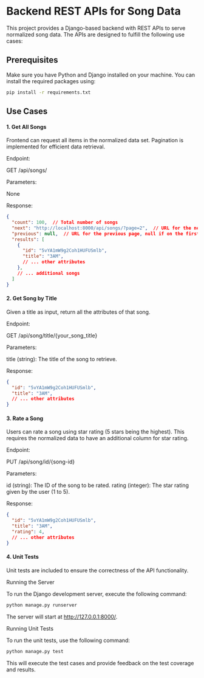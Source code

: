 # Backend REST APIs for Song Data

This project provides a Django-based backend with REST APIs to serve normalized song data. The APIs are designed to fulfill the following use cases:

## Prerequisites

Make sure you have Python and Django installed on your machine. You can install the required packages using:

```bash
pip install -r requirements.txt
```
## Use Cases
#### 1. Get All Songs
Frontend can request all items in the normalized data set. Pagination is implemented for efficient data retrieval.

Endpoint:

GET /api/songs/

Parameters:

None

Response:

```json
{
  "count": 100,  // Total number of songs
  "next": "http://localhost:8000/api/songs/?page=2",  // URL for the next page, if available
  "previous": null,  // URL for the previous page, null if on the first page
  "results": [
    {
      "id": "5vYA1mW9g2Coh1HUFUSmlb",
      "title": "3AM",
      // ... other attributes
    },
    // ... additional songs
  ]
}
```
#### 2. Get Song by Title
Given a title as input, return all the attributes of that song.

Endpoint:

GET /api/song/title/{your_song_title}

Parameters:

title (string): The title of the song to retrieve.

Response:

```json
{
  "id": "5vYA1mW9g2Coh1HUFUSmlb",
  "title": "3AM",
  // ... other attributes
}
```

#### 3. Rate a Song
Users can rate a song using star rating (5 stars being the highest). This requires the normalized data to have an additional column for star rating.

Endpoint:

PUT /api/song/id/{song-id}

Parameters:

id (string): The ID of the song to be rated.
rating (integer): The star rating given by the user (1 to 5).

Response:

```json
{
  "id": "5vYA1mW9g2Coh1HUFUSmlb",
  "title": "3AM",
  "rating": 4,
  // ... other attributes
}
```

#### 4. Unit Tests
Unit tests are included to ensure the correctness of the API functionality.

Running the Server

To run the Django development server, execute the following command:

```bash
python manage.py runserver
```
The server will start at http://127.0.0.1:8000/.

Running Unit Tests

To run the unit tests, use the following command:

```bash
python manage.py test
```
This will execute the test cases and provide feedback on the test coverage and results.